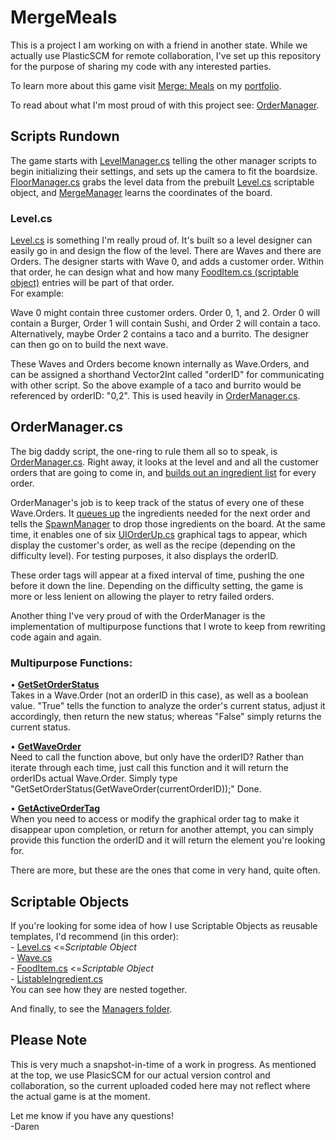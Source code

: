 # MergeMeals
This is a project I am working on with a friend in another state. While we actually use PlasticSCM for remote collaboration, I've set up this repository for the purpose of sharing my code with any interested parties.

To learn more about this game visit [Merge: Meals](https://daren-stottrup.notion.site/Merge-Meals-1f50444c94a7426ebe59e2c6b81f927e) on my [portfolio](https://daren-stottrup.notion.site/Game-Portfolio-3bc5aac8cfcb4d32af26f20301371155).

To read about what I'm most proud of with this project see: [OrderManager](#OrderManager).

## Scripts Rundown
The game starts with [LevelManager.cs](Assets/Scripts/Managers/LevelManager.cs) telling the other manager scripts to begin initializing their settings, and sets up the camera to fit the boardsize. [FloorManager.cs](Assets/Scripts/Managers/FloorManager.cs) grabs the level data from the prebuilt [Level.cs](Assets/Scripts/Managers/Level.cs) scriptable object, and [MergeManager](Assets/Scripts/Managers/MergeManager.cs) learns the coordinates of the board.

### Level.cs
[Level.cs](Assets/Scripts/Managers/Level.cs) is something I'm really proud of. It's built so a level designer can easily go in and design the flow of the level. There are Waves and there are Orders. The designer starts with Wave 0, and adds a customer order. Within that order, he can design what and how many [FoodItem.cs (scriptable object)](Assets/Scripts/FoodItems/FoodItem.cs) entries will be part of that order.
<br>
For example:


Wave 0 might contain three customer orders. Order 0, 1, and 2. Order 0 will contain a Burger, Order 1 will contain Sushi, and Order 2 will contain a taco. Alternatively, maybe Order 2 contains a taco and a burrito. The designer can then go on to build the next wave.

These Waves and Orders become known internally as Wave.Orders, and can be assigned a shorthand Vector2Int called "orderID" for communicating with other script. So the above example of a taco and burrito would be referenced by orderID: "0,2". This is used heavily in [OrderManager.cs](Assets/Scripts/Managers/OrderManager.cs).

## OrderManager.cs
The big daddy script, the one-ring to rule them all so to speak, is [OrderManager.cs](Assets/Scripts/Managers/OrderManager.cs). Right away, it looks at the level and and all the customer orders that are going to come in, and [builds out an ingredient list](https://github.com/dangerdaren/MergeMeals/blob/a9d0cbafbe44d5938ed04e2b398cf9bd9739cebd/Assets/Scripts/Managers/OrderManager.cs#L605-L700) for every order.

OrderManager's job is to keep track of the status of every one of these Wave.Orders. It [queues up](https://github.com/dangerdaren/MergeMeals/blob/a9d0cbafbe44d5938ed04e2b398cf9bd9739cebd/Assets/Scripts/Managers/OrderManager.cs#L153-L196) the ingredients needed for the next order and tells the [SpawnManager](Assets/Scripts/Managers/SpawnManager.cs) to drop those ingredients on the board. At the same time, it enables one of six [UIOrderUp.cs](Assets/Scripts/UI/UIOrderUp.cs) graphical tags to appear, which display the customer's order, as well as the recipe (depending on the difficulty level). For testing purposes, it also displays the orderID.

These order tags will appear at a fixed interval of time, pushing the one before it down the line. Depending on the difficulty setting, the game is more or less lenient on allowing the player to retry failed orders.

Another thing I've very proud of with the OrderManager is the implementation of multipurpose functions that I wrote to keep from rewriting code again and again.


### Multipurpose Functions:
• **[GetSetOrderStatus](https://github.com/dangerdaren/MergeMeals/blob/a9d0cbafbe44d5938ed04e2b398cf9bd9739cebd/Assets/Scripts/Managers/OrderManager.cs#L499-L602)**
<br>Takes in a Wave.Order (not an orderID in this case), as well as a boolean value. "True" tells the function to analyze the order's current status, adjust it accordingly, then return the new status; whereas "False" simply returns the current status.

• **[GetWaveOrder](https://github.com/dangerdaren/MergeMeals/blob/a9d0cbafbe44d5938ed04e2b398cf9bd9739cebd/Assets/Scripts/Managers/OrderManager.cs#L291-L300)**
<br>Need to call the function above, but only have the orderID? Rather than iterate through each time, just call this function and it will return the orderIDs actual Wave.Order. Simply type "GetSetOrderStatus(GetWaveOrder(currentOrderID));" Done.

• **[GetActiveOrderTag](https://github.com/dangerdaren/MergeMeals/blob/a9d0cbafbe44d5938ed04e2b398cf9bd9739cebd/Assets/Scripts/Managers/OrderManager.cs#L273-L289)**
<br>When you need to access or modify the graphical order tag to make it disappear upon completion, or return for another attempt, you can simply provide this function the orderID and it will return the element you're looking for.

There are more, but these are the ones that come in very hand, quite often.

## Scriptable Objects
If you're looking for some idea of how I use Scriptable Objects as reusable templates, I'd recommend (in this order):
<br> - [Level.cs](Assets/Scripts/Managers/Level.cs)  <=*Scriptable Object*
<br> - [Wave.cs](Assets/Scripts/Managers/Wave.cs)
<br> - [FoodItem.cs](Assets/Scripts/FoodItems/FoodItem.cs) <=*Scriptable Object*
<br> - [ListableIngredient.cs](Assets/Scripts/FoodItems/ListableIngredient.cs)
<br>
You can see how they are nested together.

And finally, to see the [Managers folder](https://github.com/dangerdaren/MergeMeals/tree/master/Assets/Scripts/Managers).


## Please Note
This is very much a snapshot-in-time of a work in progress. As mentioned at the top, we use PlasicSCM for our actual version control and collaboration, so the current uploaded coded here may not reflect where the actual game is at the moment.

Let me know if you have any questions!
<br>
-Daren

